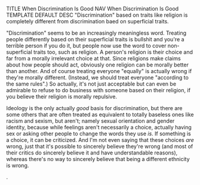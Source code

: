 TITLE When Discrimination Is Good
NAV When Discrimination Is Good
TEMPLATE DEFAULT
DESC "Discrimination" based on traits like religion is completely different from discrimination baed on superficial traits.

"Discrimination" seems to be an increasingly meaningless word. Treating people differently based on their superficial traits is bullshit and you're a terrible person if you do it, but people now use the word to cover non-superficial traits too, such as religion. A person's religion is their choice and far from a morally irrelevant choice at that. Since religions make claims about how people should act, obviously one religion can be morally better than another. And of course treating everyone "equally" is actually wrong if they're morally different. (Instead, we should treat everyone "according to the same rules".) So actually, it's not just acceptable but can even be admirable to refuse to do business with someone based on their religion, if you believe their religion is morally repulsive.

Ideology is the only actually *good* basis for discrimination, but there are some others that are often treated as equivalent to totally baseless ones like racism and sexism, but aren't; namely sexual orientation and gender identity, because while feelings aren't necessarily a choice, actually having sex or asking other people to change the words they use *is*. If something is a choice, it can be criticized. And I'm not even saying that these choices *are* wrong, just that it's possible to sincerely believe they're wrong (and most of their critics do sincerely believe it and have understandable reasons), whereas there's no way to sincerely believe that being a different ethnicity is wrong.

.

